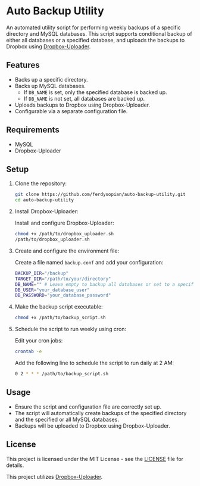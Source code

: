 # Auto Backup Utility

An automated utility script for performing weekly backups of a specific directory and MySQL databases. This script supports conditional backup of either all databases or a specified database, and uploads the backups to Dropbox using [Dropbox-Uploader](https://github.com/andreafabrizi/Dropbox-Uploader).

## Features

- Backs up a specific directory.
- Backs up MySQL databases.
  - If `DB_NAME` is set, only the specified database is backed up.
  - If `DB_NAME` is not set, all databases are backed up.
- Uploads backups to Dropbox using Dropbox-Uploader.
- Configurable via a separate configuration file.

## Requirements

- MySQL
- Dropbox-Uploader

## Setup

1. Clone the repository:

    ```bash
    git clone https://github.com/ferdysopian/auto-backup-utility.git
    cd auto-backup-utility
    ```

2. Install Dropbox-Uploader:

    Install and configure Dropbox-Uploader:

    ```bash
    chmod +x /path/to/dropbox_uploader.sh
    /path/to/dropbox_uploader.sh
    ```

4. Create and configure the environment file:

    Create a file named `backup.conf` and add your configuration:

    ```bash
    BACKUP_DIR="/backup"
    TARGET_DIR="/path/to/your/directory"
    DB_NAME="" # Leave empty to backup all databases or set to a specific database name
    DB_USER="your_database_user"
    DB_PASSWORD="your_database_password"
    ```

5. Make the backup script executable:

    ```bash
    chmod +x /path/to/backup_script.sh
    ```

6. Schedule the script to run weekly using cron:

    Edit your cron jobs:

    ```bash
    crontab -e
    ```

    Add the following line to schedule the script to run daily at 2 AM:

    ```bash
    0 2 * * * /path/to/backup_script.sh
    ```

## Usage

- Ensure the script and configuration file are correctly set up.
- The script will automatically create backups of the specified directory and the specified or all MySQL databases.
- Backups will be uploaded to Dropbox using Dropbox-Uploader.

## License

This project is licensed under the MIT License - see the [LICENSE](LICENSE) file for details.



This project utilizes [Dropbox-Uploader](https://github.com/andreafabrizi/Dropbox-Uploader).
